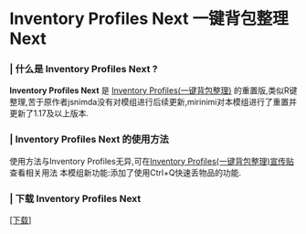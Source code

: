 # Inventory Profiles Next 一键背包整理Next

### | 什么是 Inventory Profiles Next ?

**Inventory Profiles Next** 是 [Inventory Profiles(一键背包整理)](https://www.mcbbs.net/thread-920520-1-1.html) 的重置版,类似R键整理,苦于原作者jsnimda没有对模组进行后续更新,mirinimi对本模组进行了重置并更新了1.17及以上版本.
### | Inventory Profiles Next 的使用方法
使用方法与Inventory Profiles无异,可在[Inventory Profiles(一键背包整理)宣传贴](https://www.mcbbs.net/thread-920520-1-1.html)查看相关用法
本模组新功能:添加了使用Ctrl+Q快速丢物品的功能.

### | 下载 Inventory Profiles Next
[[下载]](http://mc.skycraft.cn/InventoryProfilesNext/download)